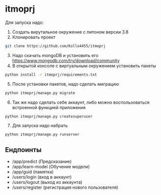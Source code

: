 # itmoprj

Для запуска надо:  
1. Создать вирутальное окружение с питоном версии 3.8
2. Клонировать проект
```bash
git clone https://github.com/Kollo4455/itmoprj
```
3. Надо скачать mongoDB и установить его https://www.mongodb.com/try/download/community
4. В открытой консоле с виртуальным окружением установить пакеты
```bash
python install -r itmoprj/requirements.txt
```
5. После установки пакетов, надо сделать миграцию
```bash
python itmoprj/manage.py migrate
```
6. Так же надо сделать себе аккаунт, либо можно воспользоваться встроенной функцией приложения
```bash
python itmoprj/manage.py createsuperuser
```
7. Для запуска надо набрать
```bash
python itmoprj/manage.py runserver
```
## Ендпоинты

* /app/predict (Предсказание)
* /app/learn-model (Обучение модели)
* /app/guid (памятка)
* /users/login (вход в аккаунт)
* /users/logout (выход из аккаунта)
* /users/register (регистрация нового пользователя)

